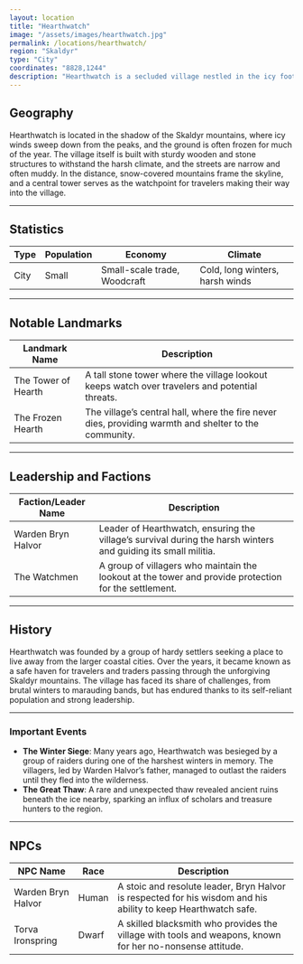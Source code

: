 ```yaml
---
layout: location
title: "Hearthwatch"
image: "/assets/images/hearthwatch.jpg"
permalink: /locations/hearthwatch/
region: "Skaldyr"
type: "City"
coordinates: "8828,1244"
description: "Hearthwatch is a secluded village nestled in the icy foothills of Skaldyr, known for its rugged yet tight-knit community and its small trade outpost."
---
```


## Geography

Hearthwatch is located in the shadow of the Skaldyr mountains, where icy winds sweep down from the peaks, and the ground is often frozen for much of the year. The village itself is built with sturdy wooden and stone structures to withstand the harsh climate, and the streets are narrow and often muddy. In the distance, snow-covered mountains frame the skyline, and a central tower serves as the watchpoint for travelers making their way into the village.

---

## Statistics

| Type            | Population | Economy                 | Climate                |
|-----------------|------------|-------------------------|------------------------|
| City | Small       | Small-scale trade, Woodcraft | Cold, long winters, harsh winds |

---

## Notable Landmarks

| Landmark Name          | Description                                                                                     |
|------------------------|-------------------------------------------------------------------------------------------------|
| The Tower of Hearth     | A tall stone tower where the village lookout keeps watch over travelers and potential threats.   |
| The Frozen Hearth       | The village’s central hall, where the fire never dies, providing warmth and shelter to the community. |

---

## Leadership and Factions

| Faction/Leader Name   | Description                                                                                     |
|-----------------------|-------------------------------------------------------------------------------------------------|
| Warden Bryn Halvor     | Leader of Hearthwatch, ensuring the village’s survival during the harsh winters and guiding its small militia. |
| The Watchmen           | A group of villagers who maintain the lookout at the tower and provide protection for the settlement. |

---

## History

Hearthwatch was founded by a group of hardy settlers seeking a place to live away from the larger coastal cities. Over the years, it became known as a safe haven for travelers and traders passing through the unforgiving Skaldyr mountains. The village has faced its share of challenges, from brutal winters to marauding bands, but has endured thanks to its self-reliant population and strong leadership.

---

### Important Events

- **The Winter Siege**: Many years ago, Hearthwatch was besieged by a group of raiders during one of the harshest winters in memory. The villagers, led by Warden Halvor’s father, managed to outlast the raiders until they fled into the wilderness.
- **The Great Thaw**: A rare and unexpected thaw revealed ancient ruins beneath the ice nearby, sparking an influx of scholars and treasure hunters to the region.

---

## NPCs

| NPC Name              | Race     | Description                                           |
|-----------------------|----------|-------------------------------------------------------|
| Warden Bryn Halvor     | Human    | A stoic and resolute leader, Bryn Halvor is respected for his wisdom and his ability to keep Hearthwatch safe. |
| Torva Ironspring       | Dwarf    | A skilled blacksmith who provides the village with tools and weapons, known for her no-nonsense attitude. |
